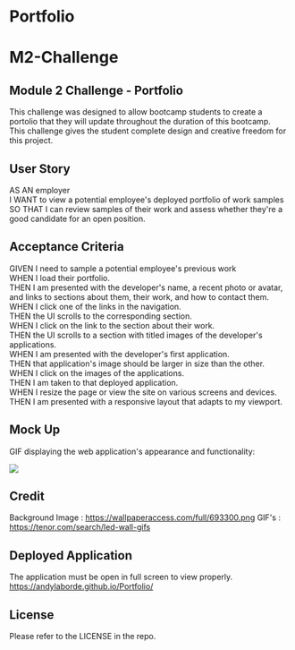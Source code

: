 # Portfolio
# M2-Challenge
## Module 2 Challenge - Portfolio

This challenge was designed to allow bootcamp students to create a portolio that they will update throughout the duration of this bootcamp.  
This challenge gives the student complete design and creative freedom for this project. 

## User Story

AS AN employer  
I WANT to view a potential employee's deployed portfolio of work samples  
SO THAT I can review samples of their work and assess whether they're a good candidate for an open position.

## Acceptance Criteria

GIVEN I need to sample a potential employee's previous work  
WHEN I load their portfolio.  
THEN I am presented with the developer's name, a recent photo or avatar, and links to sections about them, their work, and how to contact them.  
WHEN I click one of the links in the navigation.  
THEN the UI scrolls to the corresponding section.  
WHEN I click on the link to the section about their work.  
THEN the UI scrolls to a section with titled images of the developer's applications.  
WHEN I am presented with the developer's first application.  
THEN that application's image should be larger in size than the other.  
WHEN I click on the images of the applications.  
THEN I am taken to that deployed application.  
WHEN I resize the page or view the site on various screens and devices.  
THEN I am presented with a responsive layout that adapts to my viewport.  

## Mock Up

GIF displaying the web application's appearance and functionality:
 
![](02-advanced-css-homework-demo.gif)

## Credit

Background Image : https://wallpaperaccess.com/full/693300.png
GIF's : https://tenor.com/search/led-wall-gifs

## Deployed Application

The application must be open in full screen to view properly.
https://andylaborde.github.io/Portfolio/


## License

Please refer to the LICENSE in the repo.